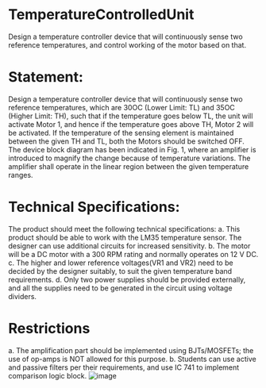 # TemperatureControlledUnit
Design a temperature controller device that will continuously sense two reference temperatures, and control working of the motor based on that. 


# Statement:
Design a temperature controller device that will continuously sense two reference temperatures, which are 30OC (Lower Limit: TL) and 35OC (Higher Limit: TH), such that if the temperature goes below TL, the unit will activate Motor 1, and hence if the temperature goes above TH, Motor 2 will be activated. If the temperature of the sensing element is maintained between the given TH and TL, both the Motors should be switched OFF. The device block diagram has been indicated in Fig. 1, where an amplifier is introduced to magnify the change because of temperature variations. The amplifier shall operate in the linear region between the given temperature ranges.

# Technical Specifications:
The product should meet the following technical specifications:
a. This product should be able to work with the LM35 temperature sensor. The designer can use additional circuits for increased sensitivity.
b. The motor will be a DC motor with a 300 RPM rating and normally operates on 12 V DC.
c. The higher and lower reference voltages(VR1 and VR2) need to be decided by the designer
suitably, to suit the given temperature band requirements.
d. Only two power supplies should be provided externally, and all the supplies need to be generated in the circuit using voltage dividers.


# Restrictions
a. The amplification part should be implemented using BJTs/MOSFETs; the use of op-amps is NOT allowed for this purpose.
b. Students can use active and passive filters per their requirements, and use IC 741 to implement comparison logic block.
![image](https://github.com/aethernavshulkraven-allain/TemperatureControlledUnit/assets/112583472/d3860a11-98e9-4855-a296-5238f79beb10)
